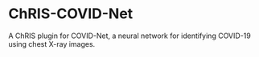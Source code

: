 # ChRIS-COVID-Net
A ChRIS plugin for COVID-Net, a neural network for identifying COVID-19 using chest X-ray images.
